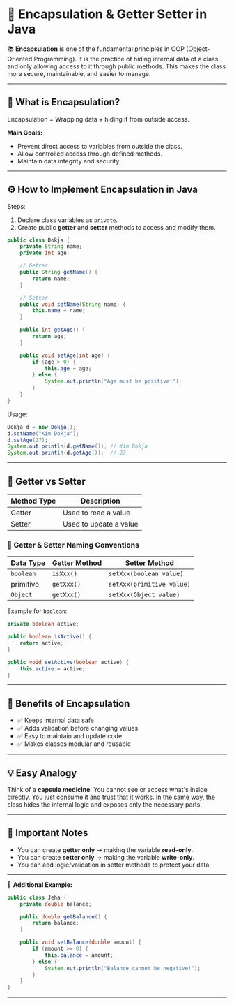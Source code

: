 # 🧱 Encapsulation & Getter Setter in Java

📚 **Encapsulation** is one of the fundamental principles in OOP (Object-Oriented Programming). It is the practice of hiding internal data of a class and only allowing access to it through public methods. This makes the class more secure, maintainable, and easier to manage.

---

## 🔐 What is Encapsulation?

Encapsulation = Wrapping data + hiding it from outside access.

**Main Goals:**

* Prevent direct access to variables from outside the class.
* Allow controlled access through defined methods.
* Maintain data integrity and security.

---

## ⚙️ How to Implement Encapsulation in Java

Steps:

1. Declare class variables as `private`.
2. Create public **getter** and **setter** methods to access and modify them.

```java
public class Dokja {
    private String name;
    private int age;

    // Getter
    public String getName() {
        return name;
    }

    // Setter
    public void setName(String name) {
        this.name = name;
    }

    public int getAge() {
        return age;
    }

    public void setAge(int age) {
        if (age > 0) {
            this.age = age;
        } else {
            System.out.println("Age must be positive!");
        }
    }
}
```

Usage:

```java
Dokja d = new Dokja();
d.setName("Kim Dokja");
d.setAge(27);
System.out.println(d.getName()); // Kim Dokja
System.out.println(d.getAge());  // 27
```

---

## 🔄 Getter vs Setter

| Method Type | Description            |
| ----------- | ---------------------- |
| Getter      | Used to read a value   |
| Setter      | Used to update a value |

### 🧾 Getter & Setter Naming Conventions

| Data Type | Getter Method | Setter Method             |
| --------- | ------------- | ------------------------- |
| `boolean` | `isXxx()`     | `setXxx(boolean value)`   |
| primitive | `getXxx()`    | `setXxx(primitive value)` |
| `Object`  | `getXxx()`    | `setXxx(Object value)`    |

Example for `boolean`:

```java
private boolean active;

public boolean isActive() {
    return active;
}

public void setActive(boolean active) {
    this.active = active;
}
```

---

## 💊 Benefits of Encapsulation

* ✅ Keeps internal data safe
* ✅ Adds validation before changing values
* ✅ Easy to maintain and update code
* ✅ Makes classes modular and reusable

---

## 💡 Easy Analogy

Think of a **capsule medicine**. You cannot see or access what's inside directly. You just consume it and trust that it works. In the same way, the class hides the internal logic and exposes only the necessary parts.

---

## 📌 Important Notes

* You can create **getter only** → making the variable **read-only**.
* You can create **setter only** → making the variable **write-only**.
* You can add logic/validation in setter methods to protect your data.

---

🧠 **Additional Example:**

```java
public class Jeha {
    private double balance;

    public double getBalance() {
        return balance;
    }

    public void setBalance(double amount) {
        if (amount >= 0) {
            this.balance = amount;
        } else {
            System.out.println("Balance cannot be negative!");
        }
    }
}
```
---


